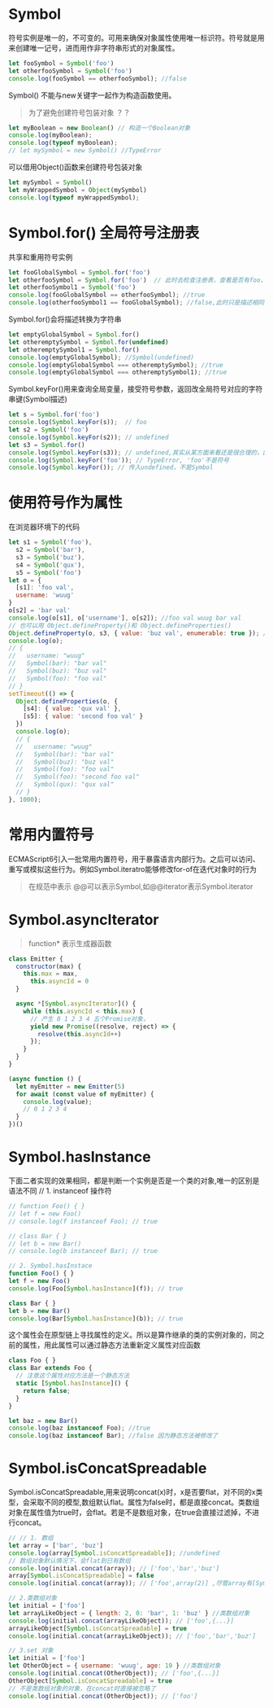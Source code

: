 # Symbol
符号实例是唯一的，不可变的。可用来确保对象属性使用唯一标识符。符号就是用来创建唯一记号，进而用作非字符串形式的对象属性。
``` js
let fooSymbol = Symbol('foo')
let otherfooSymbol = Symbol('foo')
console.log(fooSymbol == otherfooSymbol); //false 
```
Symbol() 不能与new关键字一起作为构造函数使用。
> 为了避免创建符号包装对象 ？？
``` js
let myBoolean = new Boolean() // 构造一个Boolean对象
console.log(myBoolean);
console.log(typeof myBoolean);
// let mySymbol = new Symbol() //TypeError
```
可以借用Object()函数来创建符号包装对象
``` js
let mySymbol = Symbol()
let myWrappedSymbol = Object(mySymbol)
console.log(typeof myWrappedSymbol);
```
# Symbol.for() 全局符号注册表
共享和重用符号实例
``` js
let fooGlobalSymbol = Symbol.for('foo')
let otherfooSymbol = Symbol.for('foo')  // 此时去检查注册表，查看是否有foo，若有返回实例
let otherfooSymbol1 = Symbol('foo')
console.log(fooGlobalSymbol == otherfooSymbol); //true
console.log(otherfooSymbol1 == fooGlobalSymbol); //false,此时只是描述相同罢了,并不是一个实例
```
Symbol.for()会将描述转换为字符串
``` js
let emptyGlobalSymbol = Symbol.for()
let otheremptySymbol = Symbol.for(undefined)
let otheremptySymbol1 = Symbol.for()
console.log(emptyGlobalSymbol); //Symbol(undefined)
console.log(emptyGlobalSymbol === otheremptySymbol); //true
console.log(emptyGlobalSymbol === otheremptySymbol1); //true
```
Symbol.keyFor()用来查询全局变量，接受符号参数，返回改全局符号对应的字符串键(Symbol描述)
``` js
let s = Symbol.for('foo')
console.log(Symbol.keyFor(s));  // foo
let s2 = Symbol('foo')
console.log(Symbol.keyFor(s2)); // undefined
let s3 = Symbol.for()
console.log(Symbol.keyFor(s3)); // undefined,其实从某方面来看还是很合理的，因为确实是undefined
console.log(Symbol.keyFor('foo')); // TypeError, 'foo'不是符号
console.log(Symbol.keyFor()); // 传入undefined，不是Symbol
```
# 使用符号作为属性
在浏览器环境下的代码
``` js
let s1 = Symbol('foo'),
  s2 = Symbol('bar'),
  s3 = Symbol('buz'),
  s4 = Symbol('qux'),
  s5 = Symbol('foo')
let o = {
  [s1]: 'foo val',
  username: 'wuug'
}
o[s2] = 'bar val'
console.log(o[s1], o['username'], o[s2]); //foo val wuug bar val
// 也可以用 Object.defineProperty()和 Object.defineProperties()
Object.defineProperty(o, s3, { value: 'buz val', enumerable: true }); //node环境 默认不显示，需要加上 enumerable
console.log(o);
// {
//   username: "wuug"
//   Symbol(bar): "bar val"
//   Symbol(buz): "buz val"
//   Symbol(foo): "foo val"
// }
setTimeout(() => {
  Object.defineProperties(o, {
    [s4]: { value: 'qux val' },
    [s5]: { value: 'second foo val' }
  })
  console.log(o);
  // {
  //   username: "wuug"
  //   Symbol(bar): "bar val"
  //   Symbol(buz): "buz val"
  //   Symbol(foo): "foo val"
  //   Symbol(foo): "second foo val"
  //   Symbol(qux): "qux val"
  // }
}, 1000);
```
# 常用内置符号
ECMAScript6引入一批常用内置符号，用于暴露语言内部行为。之后可以访问、重写或模拟这些行为。例如Symbol.iteratro能够修改for-of在迭代对象时的行为
> 在规范中表示 @@可以表示Symbol,如@@iterator表示Symbol.iterator
# Symbol.asyncIterator
> function* 表示生成器函数
``` js
class Emitter {
  constructor(max) {
    this.max = max,
      this.asyncId = 0
  }

  async *[Symbol.asyncIterator]() {
    while (this.asyncId < this.max) {
      // 产生 0 1 2 3 4 五个Promise对象，
      yield new Promise((resolve, reject) => {
        resolve(this.asyncId++)
      });
    }
  }
}

(async function () {
  let myEmitter = new Emitter(5)
  for await (const value of myEmitter) {
    console.log(value);
    // 0 1 2 3 4
  }
})()
```
# Symbol.hasInstance
下面二者实现的效果相同，都是判断一个实例是否是一个类的对象,唯一的区别是语法不同 // 1. instanceof 操作符
``` js
// function Foo() { }
// let f = new Foo()
// console.log(f instanceof Foo); // true

// class Bar { }
// let b = new Bar()
// console.log(b instanceof Bar); // true

// 2. Symbol.hasInstace
function Foo() { }
let f = new Foo()
console.log(Foo[Symbol.hasInstance](f)); // true

class Bar { }
let b = new Bar()
console.log(Bar[Symbol.hasInstance](b)); // true
```
这个属性会在原型链上寻找属性的定义。所以是算作继承的类的实例对象的，同之前的属性，用此属性可以通过静态方法重新定义属性对应函数
``` js
class Foo { }
class Bar extends Foo {
  // 注意这个属性对应方法是一个静态方法
  static [Symbol.hasInstance]() { 
    return false;
  }
}

let baz = new Bar()
console.log(baz instanceof Foo); //true
console.log(baz instanceof Bar); //false 因为静态方法被修改了
```
# Symbol.isConcatSpreadable
Symbol.isConcatSpreadable,用来说明concat(x)时，x是否要flat，对不同的x类型，会采取不同的模型,数组默认flat。属性为false时，都是直接concat。类数组对象在属性值为true时，会flat。若是不是数组对象，在true会直接过滤掉，不进行concat。
``` js
// // 1. 数组
let array = ['bar', 'buz']
console.log(array[Symbol.isConcatSpreadable]); //undefined
// 数组对象默认情况下，会flat到已有数组
console.log(initial.concat(array)); // ['foo','bar','buz'] 
array[Symbol.isConcatSpreadable] = false
console.log(initial.concat(array)); // ['foo',array(2)] ,尽管array有[Symbol.isConcatSpreadable]属性，但是不会打印出来，且并不及计入数组本身

// 2.类数组对象
let initial = ['foo']
let arrayLikeObject = { length: 2, 0: 'bar', 1: 'buz' } //类数组对象
console.log(initial.concat(arrayLikeObject)); // ['foo',{...}]
arrayLikeObject[Symbol.isConcatSpreadable] = true
console.log(initial.concat(arrayLikeObject)); // ['foo','bar','buz']

// 3.set 对象
let initial = ['foo']
let OtherObject = { username: 'wuug', age: 19 } //类数组对象
console.log(initial.concat(OtherObject)); // ['foo',{...}]
OtherObject[Symbol.isConcatSpreadable] = true
// 不是类数组对象的对象，在concat时直接被忽略了
console.log(initial.concat(OtherObject)); // ['foo'] 
```